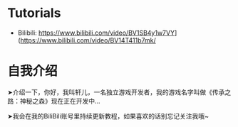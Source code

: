 # Tutorials
- Bilibili: [<https://www.bilibili.com/video/BV1SB4y1w7VY>](https://space.bilibili.com/497323462/)](https://www.bilibili.com/video/BV14T411b7mk/
# 自我介绍
 ➤介绍一下，你好，我叫轩儿，一名独立游戏开发者，我的游戏名字叫做《传承之路：神秘之森》现在正在开发中...
 
 ➤我会在我的BiliBili账号里持续更新教程，如果喜欢的话别忘记关注我哦~
